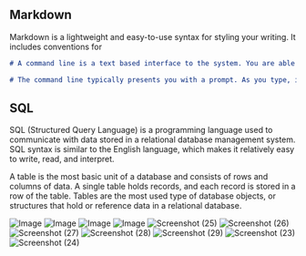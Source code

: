 


## Markdown

Markdown is a lightweight and easy-to-use syntax for styling your writing. It includes conventions for


```markdown
# A command line is a text based interface to the system. You are able to enter commands by typing them on the keyboard and feedback will be given to you similarly as text.

# The command line typically presents you with a prompt. As you type, it will be displayed after the prompt. Most of the time you will be issuing commands.

```

## SQL


SQL (Structured Query Language) is a programming language used to communicate with data stored in a relational database management system. SQL syntax is similar to the English language, which makes it relatively easy to write, read, and interpret.


A table is the most basic unit of a database and consists of rows and columns of data. A single table holds records, and each record is stored in a row of the table. Tables are the most used type of database objects, or structures that hold or reference data in a relational database.




![Image](https://user-images.githubusercontent.com/98964675/158035130-52fdd437-ded0-4bcc-9b52-8dde22fcffa8.png)
![Image](https://user-images.githubusercontent.com/98964675/158035140-9f59cf4e-c9bf-4149-9dbf-7cce76b46f2f.png)
![Image](https://user-images.githubusercontent.com/98964675/158035146-7ea0a0cf-a544-4412-92f7-2664dc711f19.png)
![Image](https://user-images.githubusercontent.com/98964675/158035155-9e6ec349-076a-4a10-83f2-3ec15e437489.png)
![Screenshot (25)](https://user-images.githubusercontent.com/98964675/158075874-c9cb6e54-5701-4dab-bb9f-cdfcb81b8585.png)
![Screenshot (26)](https://user-images.githubusercontent.com/98964675/158075883-d6264144-9804-4128-86ea-7828421a6b47.png)
![Screenshot (27)](https://user-images.githubusercontent.com/98964675/158075886-e37ebcf8-e28b-471b-96d3-77dea336026b.png)
![Screenshot (28)](https://user-images.githubusercontent.com/98964675/158075891-af5298a0-c385-453f-88c6-977dfc2fad53.png)
![Screenshot (29)](https://user-images.githubusercontent.com/98964675/158075897-171114d2-930d-417e-9b54-df184fba3e7b.png)
![Screenshot (23)](https://user-images.githubusercontent.com/98964675/158075930-42a44184-9f13-4e04-867c-b9b6217cb760.png)
![Screenshot (24)](https://user-images.githubusercontent.com/98964675/158075933-c253b3b5-e34c-4bbd-b712-ada11a85e287.png)
